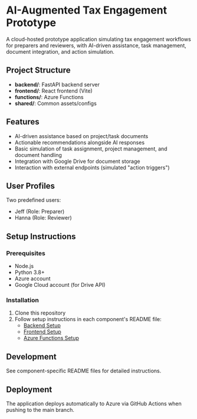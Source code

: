 # AI-Augmented Tax Engagement Prototype

A cloud-hosted prototype application simulating tax engagement workflows for preparers and reviewers, with AI-driven assistance, task management, document integration, and action simulation.

## Project Structure

- **backend/**: FastAPI backend server
- **frontend/**: React frontend (Vite)
- **functions/**: Azure Functions
- **shared/**: Common assets/configs

## Features

- AI-driven assistance based on project/task documents
- Actionable recommendations alongside AI responses
- Basic simulation of task assignment, project management, and document handling
- Integration with Google Drive for document storage
- Interaction with external endpoints (simulated "action triggers")

## User Profiles

Two predefined users:
- Jeff (Role: Preparer)
- Hanna (Role: Reviewer)

## Setup Instructions

### Prerequisites

- Node.js 
- Python 3.8+
- Azure account
- Google Cloud account (for Drive API)

### Installation

1. Clone this repository
2. Follow setup instructions in each component's README file:
   - [Backend Setup](./backend/README.md)
   - [Frontend Setup](./frontend/README.md)
   - [Azure Functions Setup](./functions/README.md)

## Development

See component-specific README files for detailed instructions.

## Deployment

The application deploys automatically to Azure via GitHub Actions when pushing to the main branch.
